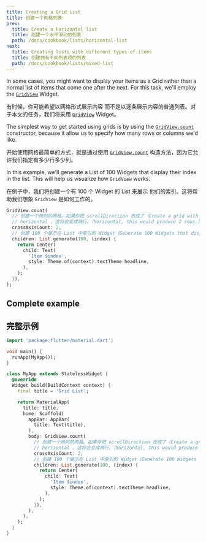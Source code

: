 ```yaml
---
title: Creating a Grid List
title: 创建一个网格列表
prev:
  title: Create a horizontal list
  title: 创建一个水平滑动的列表
  path: /docs/cookbook/lists/horizontal-list
next:
  title: Creating lists with different types of items
  title: 创建拥有不同列表项的列表
  path: /docs/cookbook/lists/mixed-list
---
```


In some cases, you might want to display your items as a Grid rather than
a normal list of items that come one after the next. For this task, we'll employ
the [`GridView`]({{site.api}}/flutter/widgets/GridView-class.html) Widget.

有时候，你可能希望以网格形式展示内容
而不是以逐条展示内容的普通列表。对于本文的任务，我们将采用
[`GridView`]({{site.api}}/flutter/widgets/GridView-class.html) Widget。

The simplest way to get started using grids is by using the
[`GridView.count`]({{site.api}}/flutter/widgets/GridView/GridView.count.html)
constructor, because it allow us to specify how many rows or columns we'd like.

开始使用网格最简单的方式，就是通过使用
[`GridView.count`]({{site.api}}/flutter/widgets/GridView/GridView.count.html)
构造方法，因为它允许我们指定有多少行多少列。

In this example, we'll generate a List of 100 Widgets that display their
index in the list. This will help us visualize how `GridView`  works.

在例子中，我们将创建一个有 100 个 Widget 的 List 来展示
他们的索引。这将帮助我们想象 `GridView` 是如何工作的。

<!-- skip -->
```dart
GridView.count(
  // 创建一个两列的网格。如果你把 scrollDirection 改成了（Create a grid with 2 columns. If you change the scrollDirection to）
  // horizontal ，这将会变成两行。（horizontal, this would produce 2 rows.）
  crossAxisCount: 2,
  // 创建 100 个展示在 List 中索引的 Widget（Generate 100 Widgets that display their index in the List）
  children: List.generate(100, (index) {
    return Center(
      child: Text(
        'Item $index',
        style: Theme.of(context).textTheme.headline,
      ),
    );
  }),
);
```

## Complete example

## 完整示例

```dart
import 'package:flutter/material.dart';

void main() {
  runApp(MyApp());
}

class MyApp extends StatelessWidget {
  @override
  Widget build(BuildContext context) {
    final title = 'Grid List';

    return MaterialApp(
      title: title,
      home: Scaffold(
        appBar: AppBar(
          title: Text(title),
        ),
        body: GridView.count(
          // 创建一个两列的网格。如果你把 scrollDirection 改成了（Create a grid with 2 columns. If you change the scrollDirection to）
          // horizontal ，这将会变成两行。（horizontal, this would produce 2 rows.）
          crossAxisCount: 2,
          // 创建 100 个展示在 List 中索引的 Widget（Generate 100 Widgets that display their index in the List）
          children: List.generate(100, (index) {
            return Center(
              child: Text(
                'Item $index',
                style: Theme.of(context).textTheme.headline,
              ),
            );
          }),
        ),
      ),
    );
  }
}
```
